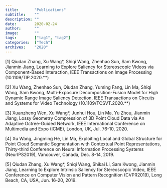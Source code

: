 ```yaml
---
title:       "Publications"
subtitle:    ""
description: ""
date:        2020-02-24
author:      ""
image:       ""
tags:        ["tag1", "tag2"]
categories:  ["Tech"]
archives:    "2020"
---
```

[1] Qiudan Zhang, Xu Wang*, Shiqi Wang, Zhenhao Sun, Sam Kwong, Jianmin Jiang, Learning to Explore Saliency for Stereoscopic Videos via Component-Based Interaction, IEEE Transactions on Image Processing (10.1109/TIP.2020.**)

[2] Xu Wang, Zhenhao Sun, Qiudan Zhang, Yuming Fang, Lin Ma, Shiqi Wang, Sam Kwong, Multi-Exposure Decomposition-Fusion Model for High Dynamic Range Image Saliency Detection, IEEE Transactions on Circuits and Systems for Video Technology (10.1109/TCSVT.2020.**)

[3] Xuanzheng Wen, Xu Wang*, Junhui Hou, Lin Ma, Yu Zhou, Jianmin Jiang, Lossy Geometry Compression of 3D Point Cloud Data via An Adaptive Octree-Guided Network, IEEE International Conference on Multimedia and Expo (ICME), London, UK, Jul. 76-10, 2020.

[4] Xu Wang, Jingming He, Lin Ma, Exploiting Local and Global Structure for Point Cloud Semantic Segmentation with Contextual Point Representations, Thirty-third Conference on Neural Information Processing Systems (NeurIPS2019), Vancouver, Canada, Dec. 8-14, 2019.

[5] Qiudan Zhang, Xu Wang*, Shiqi Wang, Shikai Li, Sam Kwong, Jianmin Jiang, Learning to Explore Intrinsic Saliency for Stereoscopic Video, IEEE Conference on Computer Vision and Pattern Recognition (CVPR2019), Long Beach, CA, USA, Jun. 16-20, 2019.